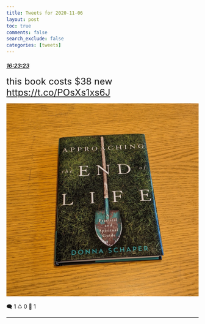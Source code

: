 ```yaml
---
title: Tweets for 2020-11-06
layout: post
toc: true
comments: false
search_exclude: false
categories: [tweets]
---
```



#### <a href = "https://twitter.com/deepfates/status/1324854927143759873">*16:23:23*</a>

<font size="5">this book costs $38 new  https://t.co/POsXs1xs6J</font>

![image from twitter](/images/EmLUhUyUcAUqaYe.jpg)


🗨️ 1 ♺ 0 🤍  1   

---
    
            

